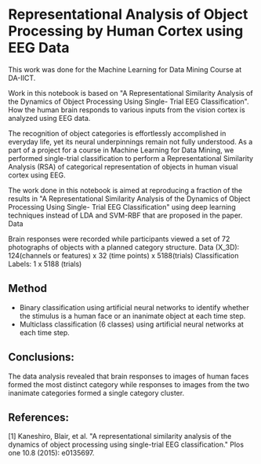# Representational Analysis of Object Processing by Human Cortex using EEG Data

This work was done for the Machine Learning for Data Mining Course at DA-IICT.

Work in this notebook is based on "A Representational Similarity Analysis of the Dynamics of Object Processing Using Single- Trial EEG Classification". How the human brain responds to various inputs from the vision cortex is analyzed using EEG data.

The recognition of object categories is effortlessly accomplished in everyday life, yet its neural underpinnings remain not fully understood. As a part of a project for a course in Machine Learning for Data Mining, we performed single-trial classification to perform a Representational Similarity Analysis (RSA) of categorical representation of objects in human visual cortex using EEG.

The work done in this notebook is aimed at reproducing a fraction of the results in "A Representational Similarity Analysis of the Dynamics of Object Processing Using Single- Trial EEG Classification" using deep learning techniques instead of LDA and SVM-RBF that are proposed in the paper.
Data

Brain responses were recorded while participants viewed a set of 72 photographs of objects with a planned category structure.
Data (X_3D): 124(channels or features) x 32 (time points) x 5188(trials)
Classification Labels: 1 x 5188 (trials)

## Method
  * Binary classification using artificial neural networks to identify whether the stimulus is a human face or an inanimate object at each time step.
  * Multiclass classification (6 classes) using artificial neural networks at each time step.

## Conclusions:

The data analysis revealed that brain responses to images of human faces formed the most distinct category while responses to images from the two inanimate categories formed a single category cluster.


## References:

[1] Kaneshiro, Blair, et al. "A representational similarity analysis of the dynamics of object processing using single-trial EEG classification." Plos one 10.8 (2015): e0135697.
